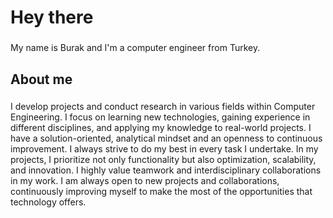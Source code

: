 <h1 align="left">Hey there</h1>

###

<p align="left">My name is Burak and I'm a computer engineer from Turkey.</p>

###

<h2 align="left">About me</h2>

###

<p align="left">I develop projects and conduct research in various fields within Computer Engineering. I focus on learning new technologies, gaining experience in different disciplines, and applying my knowledge to real-world projects. I have a solution-oriented, analytical mindset and an openness to continuous improvement. I always strive to do my best in every task I undertake. In my projects, I prioritize not only functionality but also optimization, scalability, and innovation. I highly value teamwork and interdisciplinary collaborations in my work. I am always open to new projects and collaborations, continuously improving myself to make the most of the opportunities that technology offers.</p>

###

